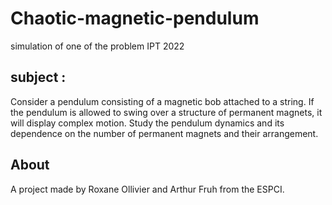 # Chaotic-magnetic-pendulum
simulation of one of the problem IPT 2022

## subject : 
Consider a pendulum consisting of a magnetic bob attached to a string. If the pendulum is allowed to swing over a structure of permanent magnets, it will display complex motion. Study the pendulum dynamics and its dependence on the number of permanent magnets and their arrangement.

## About
A project made by Roxane Ollivier and Arthur Fruh from the ESPCI.

